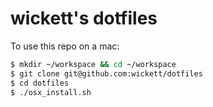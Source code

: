 # wickett's dotfiles

To use this repo on a mac:
```bash
$ mkdir ~/workspace && cd ~/workspace
$ git clone git@github.com:wickett/dotfiles
$ cd dotfiles
$ ./osx_install.sh
```

